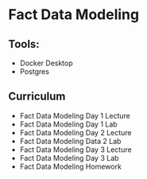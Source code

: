 # Fact Data Modeling

## Tools:
- Docker Desktop
- Postgres

## Curriculum
- Fact Data Modeling Day 1 Lecture
- Fact Data Modeling Day 1 Lab
- Fact Data Modeling Day 2 Lecture
- Fact Data Modeling Data 2 Lab
- Fact Data Modeling Day 3 Lecture
- Fact Data Modeling Day 3 Lab
- Fact Data Modeling Homework
